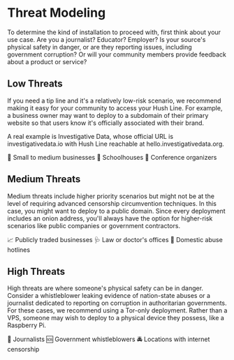 # Threat Modeling

To determine the kind of installation to proceed with, first think about your use case. Are you a journalist? Educator? Employer? Is your source's physical safety in danger, or are they reporting issues, including government corruption? Or will your community members provide feedback about a product or service? 

## Low Threats

If you need a tip line and it's a relatively low-risk scenario, we recommend making it easy for your community to access your Hush Line. For example, a business owner may want to deploy to a subdomain of their primary website so that users know it's officially associated with their brand. 

A real example is Investigative Data, whose official URL is investigativedata.io with Hush Line reachable at hello.investigativedata.org.

💼 Small to medium businesses
🏫 Schoolhouses
🎈 Conference organizers

## Medium Threats

Medium threats include higher priority scenarios but might not be at the level of requiring advanced censorship circumvention techniques. In this case, you might want to deploy to a public domain. Since every deployment includes an onion address, you'll always have the option for higher-risk scenarios like public companies or government contractors.

📈 Publicly traded businesses
🩺 Law or doctor's offices
🚨 Domestic abuse hotlines

## High Threats

High threats are where someone's physical safety can be in danger. Consider a whistleblower leaking evidence of nation-state abuses or a journalist dedicated to reporting on corruption in authoritarian governments. For these cases, we recommend using a Tor-only deployment. Rather than a VPS, someone may wish to deploy to a physical device they possess, like a Raspberry Pi.

📰 Journalists
🆘 Government whistleblowers
🚔 Locations with internet censorship
